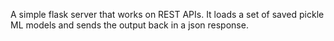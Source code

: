 A simple flask server that works on REST APIs. It loads a set of saved pickle ML models and sends the output back in a json response.
